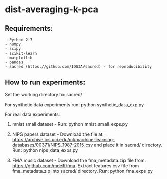 # dist-averaging-k-pca

## Requirements:
	- Python 2.7
	- numpy
	- scipy
	- scikit-learn
	- matplotlib
	- pandas
	- sacred (https://github.com/IDSIA/sacred) - for reproducibility

## How to run experiments:

Set the working directory to: sacred/

For synthetic data experiments run: python synthetic_data_exp.py

For real data experiments:

1. mnist small dataset - 
Run: python mnist_small_exps.py

2. NIPS papers dataset - 
Download the file at: https://archive.ics.uci.edu/ml/machine-learning-databases/00371/NIPS_1987-2015.csv and place it in sacrad/ directory.
Run: python nips_data_exps.py

3. FMA music dataset - 
Download the  fma_metadata.zip file from: https://github.com/mdeff/fma.
Extract features.csv file from fma_metadata.zip into sacred/ directory.
Run: python fma_exps.py
